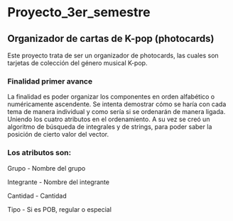 # Proyecto_3er_semestre

## Organizador de cartas de K-pop (photocards)

Este proyecto trata de ser un organizador de photocards, las cuales son tarjetas de colección del género musical K-pop.

### Finalidad primer avance

La finalidad es poder organizar los componentes en orden alfabético o numéricamente ascendente. Se intenta demostrar cómo se haría con cada tema de manera individual y como sería si se ordenarán de manera ligada. Uniendo los cuatro atributos en el ordenamiento. A su vez se creó un algoritmo de búsqueda de integrales y de strings, para poder saber la posición de cierto valor del vector.

### Los atributos son:

Grupo - Nombre del grupo

Integrante - Nombre del integrante

Cantidad - Cantidad

Tipo - Si es POB, regular o especial
